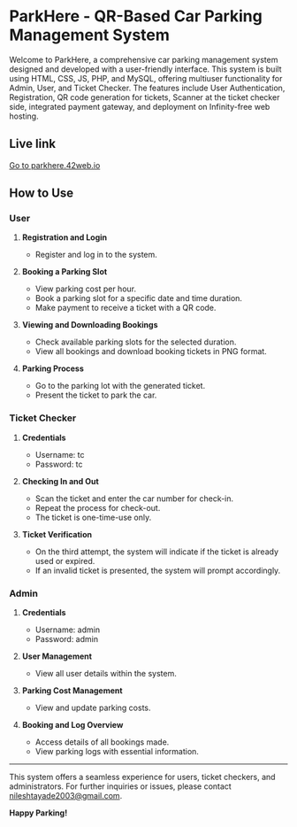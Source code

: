 # ParkHere - QR-Based Car Parking Management System

Welcome to ParkHere, a comprehensive car parking management system designed and developed with a user-friendly interface. This system is built using HTML, CSS, JS, PHP, and MySQL, offering multiuser functionality for Admin, User, and Ticket Checker. The features include User Authentication, Registration, QR code generation for tickets, Scanner at the ticket checker side, integrated payment gateway, and deployment on Infinity-free web hosting.

## Live link
 [Go to parkhere.42web.io](https://parkhere.42web.io)
 
## How to Use

### User
1. **Registration and Login**
   - Register and log in to the system.
   
2. **Booking a Parking Slot**
   - View parking cost per hour.
   - Book a parking slot for a specific date and time duration.
   - Make payment to receive a ticket with a QR code.

3. **Viewing and Downloading Bookings**
   - Check available parking slots for the selected duration.
   - View all bookings and download booking tickets in PNG format.

4. **Parking Process**
   - Go to the parking lot with the generated ticket.
   - Present the ticket to park the car.

### Ticket Checker
1. **Credentials**
   - Username: tc
   - Password: tc

2. **Checking In and Out**
   - Scan the ticket and enter the car number for check-in.
   - Repeat the process for check-out.
   - The ticket is one-time-use only.

3. **Ticket Verification**
   - On the third attempt, the system will indicate if the ticket is already used or expired.
   - If an invalid ticket is presented, the system will prompt accordingly.

### Admin
1. **Credentials**
   - Username: admin
   - Password: admin

2. **User Management**
   - View all user details within the system.

3. **Parking Cost Management**
   - View and update parking costs.

4. **Booking and Log Overview**
   - Access details of all bookings made.
   - View parking logs with essential information.

---

This system offers a seamless experience for users, ticket checkers, and administrators. For further inquiries or issues, please contact  [nileshtayade2003@gmail.com](nileshtayade2003@gmail.com).

**Happy Parking!**
